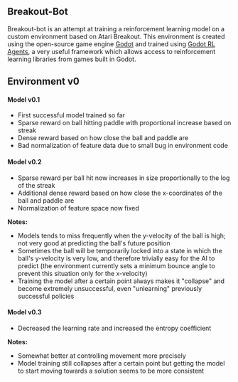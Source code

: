 ## Breakout-Bot

Breakout-bot is an attempt at training a reinforcement learning model on a custom environment based on Atari Breakout. This environment is created using the open-source game engine [Godot](https://github.com/godotengine/godot) and trained using [Godot RL Agents](https://github.com/edbeeching/godot_rl_agents), a very useful framework which allows access to reinforcement learning libraries from games built in Godot.

## Environment v0

#### Model v0.1
- First successful model trained so far
- Sparse reward on ball hitting paddle with proportional increase based on streak
- Dense reward based on how close the ball and paddle are
- Bad normalization of feature data due to small bug in environment code

#### Model v0.2
- Sparse reward per ball hit now increases in size proportionally to the log of the streak
- Additional dense reward based on how close the x-coordinates of the ball and paddle are
- Normalization of feature space now fixed

**Notes:**
- Models tends to miss frequently when the y-velocity of the ball is high; not very good at predicting the ball's future position
- Sometimes the ball will be temporarily locked into a state in which the ball's y-velocity is very low, and therefore trivially easy for the AI to predict (the environment currently sets a minimum bounce angle to prevent this situation only for the x-velocity)
- Training the model after a certain point always makes it "collapse" and become extremely unsuccessful, even "unlearning" previously successful policies

#### Model v0.3
- Decreased the learning rate and increased the entropy coefficient

**Notes:**
- Somewhat better at controlling movement more precisely
- Model training still collapses after a certain point but getting the model to start moving towards a solution seems to be more consistent
